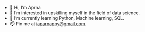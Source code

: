 - 👋 Hi, I’m Aprna
- 👀 I’m interested in upskilling myself in the field of data science.
- 🌱 I’m currently learning Python, Machine learning, SQL.
- 📫 Pin me at iaparnappy@gmail.com.


